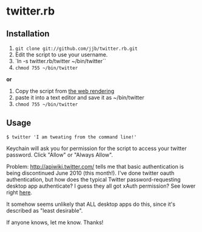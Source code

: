 twitter.rb
==========

Installation
------------
1. `git clone git://github.com/jjb/twitter.rb.git`
2. Edit the script to use your username.
3. `ln -s twitter.rb/twitter ~/bin/twitter``
4. `chmod 755 ~/bin/twitter`

 **or**

1. Copy the script from [the web rendering](http://github.com/jjb/twitter.rb/blob/master/twitter)
2. paste it into a text editor and save it as ~/bin/twitter
3. `chmod 755 ~/bin/twitter`


Usage
-----
`$ twitter 'I am tweating from the command line!'`

Keychain will ask you for permission for the script to access your twitter password. Click "Allow" or "Always Allow".

Problem: http://apiwiki.twitter.com/ tells me that basic authentication is being discontinued June 2010 (this month!). I've done twitter oauth authentication, but how does the typical Twitter password-requesting desktop app authenticate? I guess they all got xAuth permission? See lower right [here](http://dev.twitter.com/pages/auth_overview).

It somehow seems unlikely that ALL desktop apps do this, since it's described as "least desirable".

If anyone knows, let me know. Thanks!
